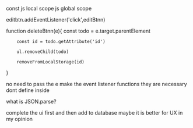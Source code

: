 const js local scope
js global scope

editbtn.addEventListener('click',editBtnn)

function deleteBtnn(e){
const todo = e.target.parentElement

        const id = todo.getAttribute('id')

        ul.removeChild(todo)

        removeFromLocalStorage(id)

}

no need to pass the e
make the event listener functions they are necessary dont define inside

what is JSON.parse?

complete the ui first and then add to database maybe it is better for UX in my opinion
